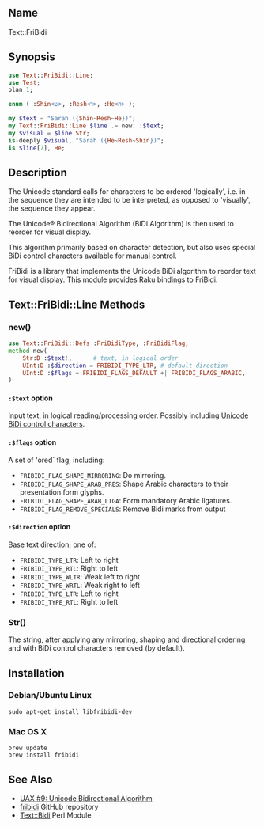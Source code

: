 Name
----

Text::FriBidi

Synopsis
-----

```raku
use Text::FriBidi::Line;
use Test;
plan 1;

enum ( :Shin<ש>, :Resh<ר>, :He<ה> );

my $text = "Sarah ({Shin~Resh~He})";
my Text::FriBidi::Line $line .= new: :$text;
my $visual = $line.Str;
is-deeply $visual, "Sarah ({He~Resh~Shin})";
is $line[7], He;
```

Description
------
The Unicode standard calls for characters to be ordered 'logically', i.e. in the sequence they are intended to be interpreted, as opposed to 'visually', the sequence they appear.

The Unicode® Bidirectional Algorithm (BiDi Algorithm) is then used to reorder for visual display.

This algorithm primarily based on character detection, but also uses special BiDi control characters available for manual control.

FriBidi is a library that implements the Unicode BiDi algorithm to reorder text for visual display. This module provides Raku
bindings to FriBidi.


Text::FriBidi::Line Methods
-----

### new()
```raku
use Text::FriBidi::Defs :FriBidiType, :FriBidiFlag;
method new(
    Str:D :$text!,      # text, in logical order
    UInt:D :$direction = FRIBIDI_TYPE_LTR, # default direction
    UInt:D :$flags = FRIBIDI_FLAGS_DEFAULT +| FRIBIDI_FLAGS_ARABIC,
)
```

#### `:$text` option
Input text, in logical reading/processing order. Possibly including [Unicode BiDi control characters](https://www.w3.org/International/questions/qa-bidi-unicode-controls.en).

#### `:$flags` option
A set of 'ored` flag, including:
- `FRIBIDI_FLAG_SHAPE_MIRRORING`: Do mirroring.
- `FRIBIDI_FLAG_SHAPE_ARAB_PRES`: Shape Arabic characters to their presentation form glyphs.
- `FRIBIDI_FLAG_SHAPE_ARAB_LIGA`: Form mandatory Arabic ligatures.
- `FRIBIDI_FLAG_REMOVE_SPECIALS`: Remove Bidi marks from output

#### `:$direction` option
Base text direction; one of:
- `FRIBIDI_TYPE_LTR`: Left to right
- `FRIBIDI_TYPE_RTL`: Right to left
- `FRIBIDI_TYPE_WLTR`: Weak left to right
- `FRIBIDI_TYPE_WRTL`: Weak right to left
- `FRIBIDI_TYPE_LTR`: Left to right
- `FRIBIDI_TYPE_RTL`: Right to left

### Str()

The string, after applying any mirroring, shaping and directional ordering and with BiDi control characters removed (by default).

Installation
----

### Debian/Ubuntu Linux

```shell
sudo apt-get install libfribidi-dev
```

### Mac OS X

```shell
brew update
brew install fribidi
```
See Also
----
- [UAX #9: Unicode Bidirectional Algorithm](https://unicode.org/reports/tr9/)
- [fribidi](https://github.com/fribidi/fribidi)  GitHub repository
- [Text::Bidi](https://metacpan.org/pod/Text::Bidi) Perl Module

